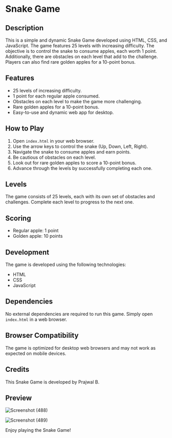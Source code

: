 # Snake Game

## Description

This is a simple and dynamic Snake Game developed using HTML, CSS, and JavaScript. The game features 25 levels with increasing difficulty. The objective is to control the snake to consume apples, each worth 1 point. Additionally, there are obstacles on each level that add to the challenge. Players can also find rare golden apples for a 10-point bonus.

## Features

- 25 levels of increasing difficulty.
- 1 point for each regular apple consumed.
- Obstacles on each level to make the game more challenging.
- Rare golden apples for a 10-point bonus.
- Easy-to-use and dynamic web app for desktop.

## How to Play

1. Open `index.html` in your web browser.
2. Use the arrow keys to control the snake (Up, Down, Left, Right).
3. Navigate the snake to consume apples and earn points.
4. Be cautious of obstacles on each level.
5. Look out for rare golden apples to score a 10-point bonus.
6. Advance through the levels by successfully completing each one.

## Levels

The game consists of 25 levels, each with its own set of obstacles and challenges. Complete each level to progress to the next one.

## Scoring

- Regular apple: 1 point
- Golden apple: 10 points

## Development

The game is developed using the following technologies:

- HTML
- CSS
- JavaScript

## Dependencies

No external dependencies are required to run this game. Simply open `index.html` in a web browser.

## Browser Compatibility

The game is optimized for desktop web browsers and may not work as expected on mobile devices.

## Credits

This Snake Game is developed by Prajwal B.

## Preview

![Screenshot (488)](https://github.com/Prajwalb0208/Snake-Game/assets/92373236/fe155032-69f1-47c3-a9f1-c8c7ad8bf2f4)

![Screenshot (489)](https://github.com/Prajwalb0208/Snake-Game/assets/92373236/ea3eb1ef-bca1-4e43-8778-9213d937696b)

Enjoy playing the Snake Game!
